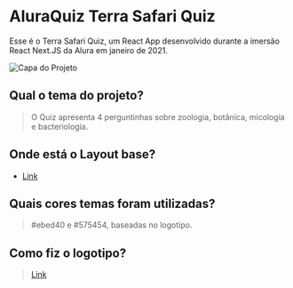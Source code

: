 # AluraQuiz Terra Safari Quiz

Esse é o Terra Safari Quiz, um React App desenvolvido durante a imersão React Next.JS da Alura em janeiro de 2021.

![Capa do Projeto](/_docs/aluraquiz-base.png)

## Qual o tema do projeto?

> O Quiz apresenta 4 perguntinhas sobre zoologia, botânica, micologia e bacteriologia.

## Onde está o Layout base?
- [Link](https://www.figma.com/file/cg1MIzSRRss8ggpypQbmdD/AluraQuiz?node-id=0%3A1)


## Quais cores temas foram utilizadas?

> #ebed40 e #575454, baseadas no logotipo. 

## Como fiz o logotipo?

> [Link](https://pt.wix.com/logo/criar-logo)
